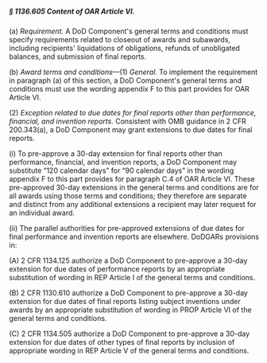 ##### § 1136.605 Content of OAR Article VI. #####

(a) *Requirement.* A DoD Component's general terms and conditions must specify requirements related to closeout of awards and subawards, including recipients' liquidations of obligations, refunds of unobligated balances, and submission of final reports.

(b) *Award terms and conditions*—(1) *General.* To implement the requirement in paragraph (a) of this section, a DoD Component's general terms and conditions must use the wording appendix F to this part provides for OAR Article VI.

(2) *Exception related to due dates for final reports other than performance, financial, and invention reports.* Consistent with OMB guidance in 2 CFR 200.343(a), a DoD Component may grant extensions to due dates for final reports.

(i) To pre-approve a 30-day extension for final reports other than performance, financial, and invention reports, a DoD Component may substitute “120 calendar days” for “90 calendar days” in the wording appendix F to this part provides for paragraph C.4 of OAR Article VI. These pre-approved 30-day extensions in the general terms and conditions are for all awards using those terms and conditions; they therefore are separate and distinct from any additional extensions a recipient may later request for an individual award.

(ii) The parallel authorities for pre-approved extensions of due dates for final performance and invention reports are elsewhere. DoDGARs provisions in:

(A) 2 CFR 1134.125 authorize a DoD Component to pre-approve a 30-day extension for due dates of performance reports by an appropriate substitution of wording in REP Article I of the general terms and conditions.

(B) 2 CFR 1130.610 authorize a DoD Component to pre-approve a 30-day extension for due dates of final reports listing subject inventions under awards by an appropriate substitution of wording in PROP Article VI of the general terms and conditions.

(C) 2 CFR 1134.505 authorize a DoD Component to pre-approve a 30-day extension for due dates of other types of final reports by inclusion of appropriate wording in REP Article V of the general terms and conditions.